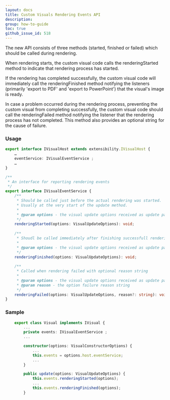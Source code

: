 ```yaml
---
layout: docs
title: Custom Visuals Rendering Events API
description: 
group: how-to-guide
toc: true
github_issue_id: 518
---
```


The new API consists of three methods (started, finished or failed) which should be called during rendering.

When rendering starts, the custom visual code calls the renderingStarted method to indicate that rendering process has started.

If the rendering has completed successfully, the custom visual code will immediately call the renderingFinished method notifying the listeners (primarily 'export to PDF' and 'export to PowerPoint') that the visual's image is ready.

In case a problem occurred during the rendering process, preventing the custom visual from completing successfully, the custom visual code should call the renderingFailed method notifying the listener that the rendering process has not completed. This method also provides an optional string for the cause of failure.

### Usage
```typescript
export interface IVisualHost extends extensibility.IVisualHost {
	…
	eventService: IVisualEventService ;
	…
}

/** 
 * An interface for reporting rendering events 
 */
export interface IVisualEventService {
	/**
	 * Should be called just before the actual rendering was started. 
	 * Usually at the very start of the update method.
	 * 
	 * @param options - the visual update options received as update parameter
	 */
	renderingStarted(options: VisualUpdateOptions): void;
	
	/**
	 * Shoudl be called immediately after finishing successfull rendering.
	 * 
	 * @param options - the visual update options received as update parameter
	 */
	renderingFinished(options: VisualUpdateOptions): void;
	
	/**
	 * Called when rendering failed with optional reason string
	 * 
	 * @param options - the visual update options received as update parameter
	 * @param reason - the option failure reason string
	 */
	renderingFailed(options: VisualUpdateOptions, reason?: string): void;
}
```

### Sample
```typescript
    export class Visual implements IVisual {
        ...
        private events: IVisualEventService ;
        ...

        constructor(options: VisualConstructorOptions) {
            ...
            this.events = options.host.eventService;
            ...
        }

        public update(options: VisualUpdateOptions) {
            this.events.renderingStarted(options);
            ...
            this.events.renderingFinished(options);
        }
```

